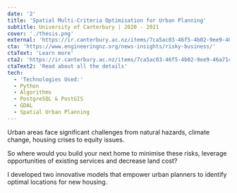 ```yaml
---
date: '2'
title: 'Spatial Multi-Criteria Optimisation for Urban Planning'
subtitle: University of Canterbury | 2020 - 2021
cover: './thesis.png'
external: 'https://ir.canterbury.ac.nz/items/7ca5ac03-46f5-4b02-9ee9-46a71ca73059'
cta: 'https://www.engineeringnz.org/news-insights/risky-business/'
ctaText: 'Learn more'
cta2: 'https://ir.canterbury.ac.nz/items/7ca5ac03-46f5-4b02-9ee9-46a71ca73059'
ctaText2: 'Read about all the details'
tech:
  - 'Technologies Used:'
  - Python
  - Algorithms
  - PostgreSQL & PostGIS
  - GDAL
  - Spatial Urban Planning
---
```


Urban areas face significant challenges from natural hazards, climate change, housing crises to equity issues.

So where would you build your next home to minimise these risks, leverage opportunities of existing services and decrease land cost?

I developed two innovative models that empower urban planners to identify optimal locations for new housing.
